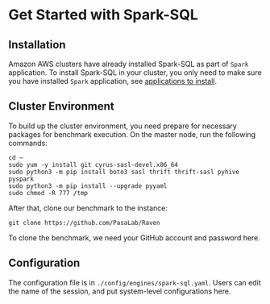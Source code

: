 # Get Started with Spark-SQL
## Installation
Amazon AWS clusters have already installed Spark-SQL as part of `Spark` application. To install Spark-SQL in your cluster, you only need to make sure you have installed `Spark` application, see [applications to install](./how-to-configure-instances-of-a-cluster.md).

## Cluster Environment
To build up the cluster environment, you need prepare for necessary packages for benchmark execution. On the master node, run the following commands:
```shell
cd ~
sudo yum -y install git cyrus-sasl-devel.x86_64
sudo python3 -m pip install boto3 sasl thrift thrift-sasl pyhive pyspark
sudo python3 -m pip install --upgrade pyyaml
sudo chmod -R 777 /tmp
```

After that, clone our benchmark to the instance:
```shell
git clone https://github.com/PasaLab/Raven
```
To clone the benchmark, we need your GitHub account and password here.

## Configuration
The configuration file is in `./config/engines/spark-sql.yaml`. Users can edit the name of the session, and put system-level configurations here.
